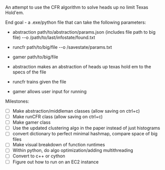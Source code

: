 An attempt to use the CFR algorithm to solve heads up no limit Texas Hold'em. 

End goal - a .exe/python file that can take the following parameters:
 - abstraction path/to/abstraction/params.json (includes file path to big file) --o /path/to/last/infostate/found.txt
 - runcfr path/to/big/file --o /savestate/params.txt
 - gamer path/to/big/file

- abstraction makes an abstraction of heads up texas hold em to the specs of the file
- runcfr trains given the file
- gamer allows user input for running

Milestones:
- [ ] Make abstraction/middleman classes (allow saving on ctrl+c)
- [ ] Make runCFR class (allow saving on ctrl+c)
- [ ] Make gamer class
- [ ] Use the updated clustering algo in the paper instead of just histograms
- [ ] convert dictionary to perfect minimal hashmap, compare space of big files
- [ ] Make visual breakdown of function runtimes
- [ ] Within python, do algo optimization/adding multithreading
- [ ] Convert to c++ or cython
- [ ] Figure out how to run on an EC2 instance
